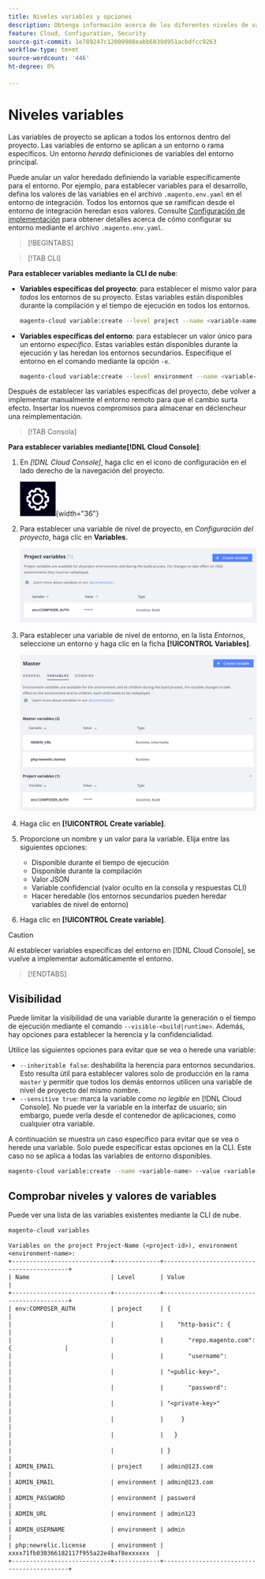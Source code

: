 ```yaml
---
title: Niveles variables y opciones
description: Obtenga información acerca de los diferentes niveles de variables y opciones que se utilizan para personalizar el entorno de tiempo de ejecución del proyecto de infraestructura en la nube de Adobe Commerce.
feature: Cloud, Configuration, Security
source-git-commit: 1e789247c12009908eabb6039d951acbdfcc9263
workflow-type: tm+mt
source-wordcount: '446'
ht-degree: 0%

---
```


# Niveles variables

Las variables de proyecto se aplican a todos los entornos dentro del proyecto. Las variables de entorno se aplican a un entorno o rama específicos. Un entorno _hereda_ definiciones de variables del entorno principal.

Puede anular un valor heredado definiendo la variable específicamente para el entorno. Por ejemplo, para establecer variables para el desarrollo, defina los valores de las variables en el archivo `.magento.env.yaml` en el entorno de integración. Todos los entornos que se ramifican desde el entorno de integración heredan esos valores. Consulte [Configuración de implementación](configure-env-yaml.md) para obtener detalles acerca de cómo configurar su entorno mediante el archivo `.magento.env.yaml`.

>[!BEGINTABS]

>[!TAB CLI]

**Para establecer variables mediante la CLI de nube**:

- **Variables específicas del proyecto**: para establecer el mismo valor para _todos_ los entornos de su proyecto. Estas variables están disponibles durante la compilación y el tiempo de ejecución en todos los entornos.

  ```bash
  magento-cloud variable:create --level project --name <variable-name> --value <variable-value>
  ```

- **Variables específicas del entorno**: para establecer un valor único para un entorno _específico_. Estas variables están disponibles durante la ejecución y las heredan los entornos secundarios. Especifique el entorno en el comando mediante la opción `-e`.

  ```bash
  magento-cloud variable:create --level environment --name <variable-name> --value <variable-value>
  ```

Después de establecer las variables específicas del proyecto, debe volver a implementar manualmente el entorno remoto para que el cambio surta efecto. Insertar los nuevos compromisos para almacenar en déclencheur una reimplementación.

>[!TAB Consola]

**Para establecer variables mediante[!DNL Cloud Console]**:

1. En _[!DNL Cloud Console]_, haga clic en el icono de configuración en el lado derecho de la navegación del proyecto.

   ![Configurar proyecto](../../assets/icon-configure.png){width="36"}

1. Para establecer una variable de nivel de proyecto, en _Configuración del proyecto_, haga clic en **Variables**.

   ![Variables de proyecto](../../assets/ui-project-variables.png)

1. Para establecer una variable de nivel de entorno, en la lista _Entornos_, seleccione un entorno y haga clic en la ficha **[!UICONTROL Variables]**.

   ![Pestaña Variables de entorno](../../assets/ui-environment-variables.png)

1. Haga clic en **[!UICONTROL Create variable]**.

1. Proporcione un nombre y un valor para la variable. Elija entre las siguientes opciones:

   - Disponible durante el tiempo de ejecución
   - Disponible durante la compilación
   - Valor JSON
   - Variable confidencial (valor oculto en la consola y respuestas CLI)
   - Hacer heredable (los entornos secundarios pueden heredar variables de nivel de entorno)

1. Haga clic en **[!UICONTROL Create variable]**.

>[!CAUTION]
>
>Al establecer variables específicas del entorno en [!DNL Cloud Console], se vuelve a implementar automáticamente el entorno.

>[!ENDTABS]

## Visibilidad

Puede limitar la visibilidad de una variable durante la generación o el tiempo de ejecución mediante el comando `--visible-<build|runtime>`. Además, hay opciones para establecer la herencia y la confidencialidad.

Utilice las siguientes opciones para evitar que se vea o herede una variable:

- `--inheritable false`: deshabilita la herencia para entornos secundarios. Esto resulta útil para establecer valores solo de producción en la rama `master` y permitir que todos los demás entornos utilicen una variable de nivel de proyecto del mismo nombre.
- `--sensitive true`: marca la variable como _no legible_ en [!DNL Cloud Console]. No puede ver la variable en la interfaz de usuario; sin embargo, puede verla desde el contenedor de aplicaciones, como cualquier otra variable.

A continuación se muestra un caso específico para evitar que se vea o herede una variable. Solo puede especificar estas opciones en la CLI. Este caso no se aplica a todas las variables de entorno disponibles.

```bash
magento-cloud variable:create --name <variable-name> --value <variable-value> --inheritable false --sensitive true
```

## Comprobar niveles y valores de variables

Puede ver una lista de las variables existentes mediante la CLI de nube.

```bash
magento-cloud variables
```

```
Variables on the project Project-Name (<project-id>), environment <environment-name>:
+----------------------------+-------------+-------------------------------------------+
| Name                       | Level       | Value                                     |
+----------------------------+-------------+-------------------------------------------+
| env:COMPOSER_AUTH          | project     | {                                         |
|                            |             |    "http-basic": {                        |
|                            |             |       "repo.magento.com": {               |
|                            |             |       "username":                         |
|                            |             | "<public-key>",                           |
|                            |             |       "password":                         |
|                            |             | "<private-key>"                           |
|                            |             |     }                                     |
|                            |             |   }                                       |
|                            |             | }                                         |
| ADMIN_EMAIL                | project     | admin@123.com                             |
| ADMIN_EMAIL                | environment | admin@123.com                             |
| ADMIN_PASSWORD             | environment | password                                  |
| ADMIN_URL                  | environment | admin123                                  |
| ADMIN_USERNAME             | environment | admin                                     |
| php:newrelic.license       | environment | xxxx71fb030366182117f955a22e4baf8exxxxxx  |
+----------------------------+-------------+-------------------------------------------+
```
